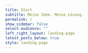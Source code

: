 ```yaml
---
title: Start
subtitle: Meine Idee. Meine Lösung.
permalink: /
show_sidebar: false
select-audience: ""
left_right_layout: landing-page
latest_posts_below: true
style: landing-page
---
```

